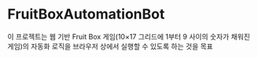 # FruitBoxAutomationBot
이 프로젝트는 웹 기반 Fruit Box 게임(10×17 그리드에 1부터 9 사이의 숫자가 채워진 게임)의 자동화 로직을 브라우저 상에서 실행할 수 있도록 하는 것을 목표
